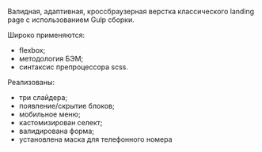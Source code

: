 Валидная, адаптивная, кроссбраузерная верстка классического landing page с использованием Gulp сборки. 

Широко применяются:
- flexbox; 
- методология БЭМ; 
- синтаксис препроцессора scss. 

Реализованы: 
- три слайдера; 
- появление/скрытие блоков;
- мобильное меню;
- кастомизирован селект;
- валидирована форма;
- установлена маска для телефонного номера
